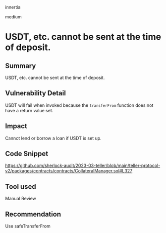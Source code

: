 innertia

medium

# USDT, etc. cannot be sent at the time of deposit.

## Summary
USDT, etc. cannot be sent at the time of deposit.
## Vulnerability Detail
USDT will fail when invoked because the `transferFrom` function does not have a return value set.
## Impact
Cannot lend or borrow a loan if USDT is set up.
## Code Snippet
https://github.com/sherlock-audit/2023-03-teller/blob/main/teller-protocol-v2/packages/contracts/contracts/CollateralManager.sol#L327
## Tool used

Manual Review

## Recommendation
Use safeTransferFrom
